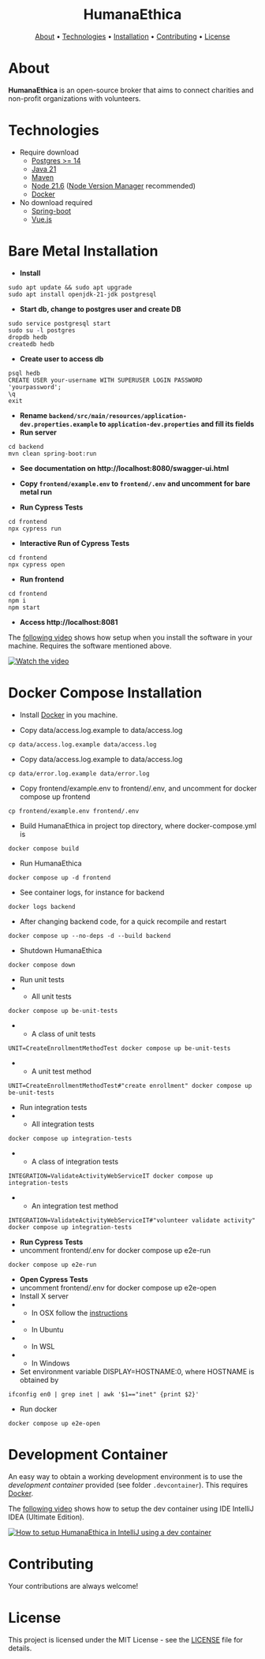 <h1 align="center">HumanaEthica</h1>

<p align="center">
  <a href="#about">About</a> •
  <a href="#technologies">Technologies</a> •
  <a href="#installation">Installation</a> •
  <a href="#contributing">Contributing</a> •
  <a href="#license">License</a>
</p>

# About

**HumanaEthica** is an open-source broker that aims to connect charities and non-profit organizations with volunteers.

# Technologies

* Require download
  * [Postgres >= 14](https://www.postgresql.org/)
  * [Java 21](https://openjdk.org/projects/jdk/21/)
  * [Maven](https://maven.apache.org/download.cgi)
  * [Node 21.6](https://nodejs.org/en/) ([Node Version Manager](https://github.com/nvm-sh/nvm) recommended)
  * [Docker](https://www.docker.com/)
* No download required
  * [Spring-boot](https://spring.io/)
  * [Vue.js](https://vuejs.org/)

# Bare Metal Installation

* **Install**
```
sudo apt update && sudo apt upgrade
sudo apt install openjdk-21-jdk postgresql
```
* **Start db, change to postgres user and create DB**
```
sudo service postgresql start
sudo su -l postgres
dropdb hedb
createdb hedb
```
* **Create user to access db**
```
psql hedb
CREATE USER your-username WITH SUPERUSER LOGIN PASSWORD 'yourpassword';
\q
exit
```
* **Rename `backend/src/main/resources/application-dev.properties.example` to `application-dev.properties` and fill its fields**
* **Run server**
```
cd backend
mvn clean spring-boot:run
```
* **See documentation on http://localhost:8080/swagger-ui.html**


* **Copy `frontend/example.env` to `frontend/.env` and uncomment for bare metal run**
* **Run Cypress Tests**
```
cd frontend
npx cypress run
```

* **Interactive Run of Cypress Tests**
```
cd frontend
npx cypress open
```
* **Run frontend**
```
cd frontend
npm i
npm start
```
* **Access http://localhost:8081**




The [following video](https://youtu.be/D0JABlXCdlo) shows how setup when you install the software in your machine. Requires the software mentioned above.

[![Watch the video](https://img.youtube.com/vi/D0JABlXCdlo/mqdefault.jpg)](https://youtu.be/D0JABlXCdlo)

# Docker Compose Installation

* Install [Docker](https://docs.docker.com/engine/install/) in you machine.

* Copy data/access.log.example to data/access.log
```
cp data/access.log.example data/access.log
```

* Copy data/access.log.example to data/access.log
```
cp data/error.log.example data/error.log
```

* Copy frontend/example.env to frontend/.env, and uncomment for docker compose up frontend
```
cp frontend/example.env frontend/.env
```

* Build HumanaEthica in project top directory, where docker-compose.yml is
```
docker compose build
```

* Run HumanaEthica
```
docker compose up -d frontend
```

* See container logs, for instance for backend
```
docker logs backend
```

* After changing backend code, for a quick recompile and restart
```
docker compose up --no-deps -d --build backend
```

* Shutdown HumanaEthica
```
docker compose down
```

* Run unit tests
* * All unit tests
```
docker compose up be-unit-tests 
```
* * A class of unit tests
```
UNIT=CreateEnrollmentMethodTest docker compose up be-unit-tests 
```
* * A unit test method
```
UNIT=CreateEnrollmentMethodTest#"create enrollment" docker compose up be-unit-tests 
```

* Run integration tests
* * All integration tests
```
docker compose up integration-tests
```
* * A class of integration tests
```
INTEGRATION=ValidateActivityWebServiceIT docker compose up integration-tests
```
* * An integration test method
```
INTEGRATION=ValidateActivityWebServiceIT#"volunteer validate activity" docker compose up integration-tests
```

* **Run Cypress Tests**
* uncomment frontend/.env for docker compose up e2e-run
```
docker compose up e2e-run
```

* **Open Cypress Tests**
* uncomment frontend/.env for docker compose up e2e-open
* Install X server
* * In OSX follow the [instructions](https://opencmiss-iron-tutorials.readthedocs.io/en/latest/faq/docker/setup_xquartz_x11_server_mac.html)
* * In Ubuntu
* * In WSL
* * In Windows
* Set environment variable DISPLAY=HOSTNAME:0, where HOSTNAME is obtained by 
```
ifconfig en0 | grep inet | awk '$1=="inet" {print $2}'
```
* Run docker
```
docker compose up e2e-open
```


# Development Container
An easy way to obtain a working development environment is to use the _development container_ provided (see folder `.devcontainer`). This requires [Docker](https://docs.docker.com/get-docker/).

The [following video](https://www.youtube.com/watch?v=ISNCrQ1r-Nw) shows how to setup the dev container using IDE IntelliJ IDEA (Ultimate Edition).

[![How to setup HumanaEthica in IntelliJ using a dev container](https://img.youtube.com/vi/ISNCrQ1r-Nw/mqdefault.jpg)](https://www.youtube.com/embed/ISNCrQ1r-Nw?si=1WeDwCsBdrr5OL5k)

# Contributing

Your contributions are always welcome!

# License

This project is licensed under the MIT License - see the [LICENSE](https://github.com/socialsoftware/humanaethica/blob/master/LICENSE) file for details.
